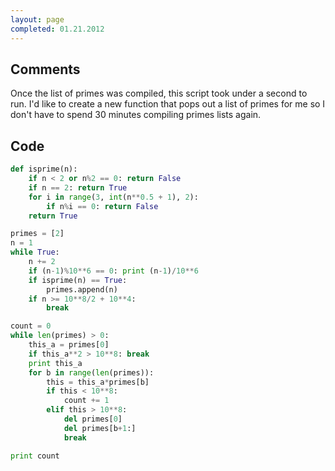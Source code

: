 ```yaml
---
layout: page
completed: 01.21.2012
---
```


## Comments

Once the list of primes was compiled, this script took under a second to run.
I'd like to create a new function that pops out a list of primes for me so I
don't have to spend 30 minutes compiling primes lists again.

## Code

```python
def isprime(n):
	if n < 2 or n%2 == 0: return False
	if n == 2: return True
	for i in range(3, int(n**0.5 + 1), 2):
		if n%i == 0: return False
	return True

primes = [2]
n = 1
while True:
	n += 2
	if (n-1)%10**6 == 0: print (n-1)/10**6
	if isprime(n) == True:
		primes.append(n)
	if n >= 10**8/2 + 10**4:
		break

count = 0	
while len(primes) > 0:
	this_a = primes[0]
	if this_a**2 > 10**8: break
	print this_a
	for b in range(len(primes)):
		this = this_a*primes[b]
		if this < 10**8:
			count += 1
		elif this > 10**8:
			del primes[0]
			del primes[b+1:]
			break

print count
```
